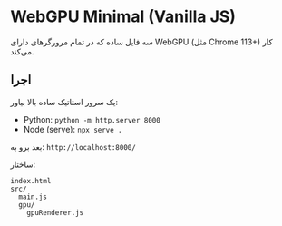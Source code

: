 # WebGPU Minimal (Vanilla JS)

سه فایل ساده که در تمام مرورگرهای دارای WebGPU (مثل Chrome 113+) کار می‌کند.

## اجرا
یک سرور استاتیک ساده بالا بیاور:
- Python: `python -m http.server 8000`
- Node (serve): `npx serve .`

بعد برو به: `http://localhost:8000/`

ساختار:
```
index.html
src/
  main.js
  gpu/
    gpuRenderer.js
```
